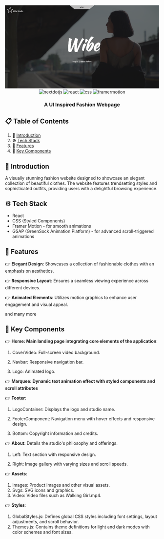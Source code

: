 <div align="center">
  <br />
      <img src="./src/assets/banner.png" alt="Project Banner">
  <br />

  <div>
    <img src="https://img.shields.io/badge/-Next_JS-black?style=for-the-badge&logoColor=white&logo=nextdotjs&color=000000" alt="nextdotjs" />
    <img src="https://shields.io/badge/react-black?logo=react&style=for-the-badge" alt="react" />
    <img src="https://img.shields.io/badge/-CSS-lightblue?style=for-the-badge&logo=css3&logoColor=1572B6&color=lightblue" alt="css" />
    <img src="https://img.shields.io/badge/-Framer%20Motion-lightcyan?style=for-the-badge&logo=framer&logoColor=00C4CC&color=lightcyan" alt="framermotion" />
  </div>

  <h3 align="center">A UI Inspired Fashion Webpage</h3>

</div>

## 📋 <a name="table">Table of Contents</a>

1. 🤖 [Introduction](#introduction)
2. ⚙️ [Tech Stack](#tech-stack)
3. 🔋 [Features](#features)
4. 🔑 [Key Components](#key-components)

## <a name="introduction">🤖 Introduction</a>

A visually stunning fashion website designed to showcase an elegant collection of beautiful clothes. The website features trendsetting styles and sophisticated outfits, providing users with a delightful browsing experience.

## <a name="tech-stack">⚙️ Tech Stack</a>

- React
- CSS (Styled Components)
- Framer Motion - for smooth animations
- GSAP (GreenSock Animation Platform) - for advanced scroll-triggered animations

## <a name="features">🔋 Features</a>

👉 **Elegant Design**: Showcases a collection of fashionable clothes with an emphasis on aesthetics.

👉 **Responsive Layout**: Ensures a seamless viewing experience across different devices.

👉 **Animated Elements**: Utilizes motion graphics to enhance user engagement and visual appeal.

and many more

## <a name="key-components">🔑 Key Components</a>
👉 **Home: Main landing page integrating core elements of the application**:

1) CoverVideo: Full-screen video background.

2) Navbar: Responsive navigation bar.

3) Logo: Animated logo.

👉 **Marquee: Dynamic text animation effect with styled components and scroll attributes**

👉 **Footer**:

1) LogoContainer: Displays the logo and studio name.

2) FooterComponent: Navigation menu with hover effects and responsive design.

3) Bottom: Copyright information and credits.

👉 **About**: Details the studio's philosophy and offerings.

1) Left: Text section with responsive design.

2) Right: Image gallery with varying sizes and scroll speeds.

👉 **Assets**:
1) Images: Product images and other visual assets.
2) Svgs: SVG icons and graphics.
3) Video: Video files such as Walking Girl.mp4.

👉 **Styles**:
1) GlobalStyles.js: Defines global CSS styles including font settings, layout adjustments, and scroll behavior.
2) Themes.js: Contains theme definitions for light and dark modes with color schemes and font sizes.
